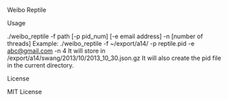 
Weibo Reptile

Usage

./weibo\_reptile -f path [-p pid\_num] [-e email address] -n [number of threads]
Example: ./weibo\_reptile -f ~/export/a14/ -p reptile.pid -e abc@gmail.com -n 4 
It will store in /export/a14/swang/2013/10/2013\_10\_30.json.gz
It will also create the pid file in the current directory. 

License

MIT License

